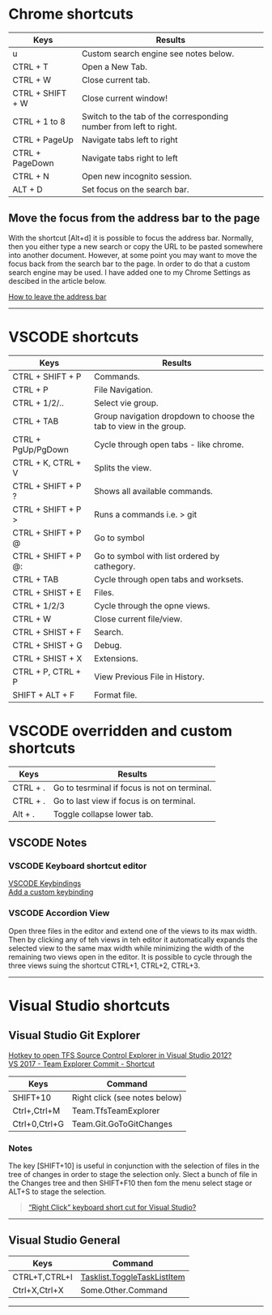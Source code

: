 # Chrome shortcuts

| Keys			    | Results			                                                    |
| -------------     | ----------------------------------------------------------------------|
| u     		    | Custom search engine see notes below.                                 |
| CTRL + T		    | Open a New Tab.                                                       |
| CTRL + W		    | Close current tab.                                                    |
| CTRL + SHIFT + W  | Close current window!                                                 |
| CTRL + 1 to 8	    | Switch to the tab of the corresponding number from left to right.     |
| CTRL + PageUp     | Navigate tabs left to right                                           |
| CTRL + PageDown   | Navigate tabs right to left                                           |
| CTRL + N          | Open new incognito session.                                           |
| ALT + D           | Set focus on the search bar.                                          |

## Move the focus from the address bar to the page

With the shortcut [Alt+d] it is possible to focus the address bar. Normally, then you either type a new search or copy the URL to be pasted somewhere into another document. However, at some point you may want to move the focus back from the search bar to the page. In order to do that a custom search engine may be used. I have added one to my Chrome Settings as descibed in the article below. 

[How to leave the address bar](http://xavierchow.github.io/2016/03/07/vimium-leave-address-bar/)

***

# VSCODE shortcuts

| Keys			        | Results			                                                    |
| -------------         | ----------------------------------------------------------------------|
| CTRL + SHIFT + P	    | Commands.                                                             |
| CTRL + P      	    | File Navigation.                                                      |
| CTRL + 1/2/..    	    | Select vie group.                                                     |
| CTRL + TAB    	    | Group navigation dropdown to choose the tab to view in the group.     |
| CTRL + PgUp/PgDown    | Cycle through open tabs - like chrome.                                |
| CTRL + K, CTRL + V    | Splits the view.                                                      |
| CTRL + SHIFT + P ?	| Shows all available commands.                                         |
| CTRL + SHIFT + P >	| Runs a commands i.e. > git                                            |
| CTRL + SHIFT + P @	| Go to symbol                                                          |
| CTRL + SHIFT + P @:	| Go to symbol with list ordered by cathegory.                          |
| CTRL + TAB	        | Cycle through open tabs and worksets.                                 |
| CTRL + SHIST + E	    | Files.                                                                |
| CTRL + 1/2/3  	    | Cycle through the opne views.                                         |
| CTRL + W          	| Close current file/view.                                              |
| CTRL + SHIST + F	    | Search.                                                               |
| CTRL + SHIST + G	    | Debug.                                                                |
| CTRL + SHIST + X	    | Extensions.                                                           |
| CTRL + P, CTRL + P	| View Previous File in History.                                        |
| SHIFT + ALT + F   	| Format file.                                                          |

# VSCODE overridden and custom shortcuts

| Keys			        | Results			                                                    |
| -------------         | ----------------------------------------------------------------------|
| CTRL + .	            | Go to tesrminal if focus is not on terminal.                          |
| CTRL + .	            | Go to last view if focus is on terminal.                              |
| Alt  + .	            | Toggle collapse lower tab.                                            |

## VSCODE Notes

### VSCODE Keyboard shortcut editor

[VSCODE Keybindings](https://code.visualstudio.com/docs/getstarted/keybindings)  
[Add a custom keybinding](https://stackoverflow.com/questions/42796887/switch-focus-between-editor-and-integrated-terminal-in-visual-studio-code)

### VSCODE Accordion View
Open three files in the editor and extend one of the views to its max width. Then by clicking any of teh views in teh editor it automatically expands the selected view to the same max width while minimizing the width of the remaining two views open in the editor. It is possible to cycle through the three views suing the shortcut CTRL+1, CTRL+2, CTRL+3.

***

# Visual Studio shortcuts

## Visual Studio Git Explorer

[Hotkey to open TFS Source Control Explorer in Visual Studio 2012?](https://stackoverflow.com/questions/21131024/hotkey-to-open-tfs-source-control-explorer-in-visual-studio-2012)  
[VS 2017 - Team Explorer Commit - Shortcut](https://stackoverflow.com/questions/42706193/vs-2017-team-explorer-commit-shortcut)

| Keys			    | Command			                                                    |
| -------------     | ----------------------------------------------------------------------|
| SHIFT+10       	| Right click (see notes below)                                         |
| Ctrl+\,Ctrl+M 	| Team.TfsTeamExplorer                                                  |
| Ctrl+0,Ctrl+G	    | Team.Git.GoToGitChanges                                               |

### Notes

The key [SHIFT+10] is useful in conjunction with the selection of files in the tree of changes 
in order to stage the selection only. Slect a bunch of file in the Changes tree and then SHIFT+F10 then fom the menu select stage or ALT+S to stage the selection.

>[“Right Click” keyboard short cut for Visual Studio?](https://stackoverflow.com/questions/559251/right-click-keyboard-short-cut-for-visual-studio)

***

## Visual Studio General

| Keys			    | Command			                                                    |
| -------------     | ----------------------------------------------------------------------|
| CTRL+T,CTRL+I     | [Tasklist.ToggleTaskListItem](https://stackoverflow.com/questions/15120139/strange-arrow-in-visual-studio-gutter-window) |
| Ctrl+X,Ctrl+X	    | Some.Other.Command                                                    |


***
